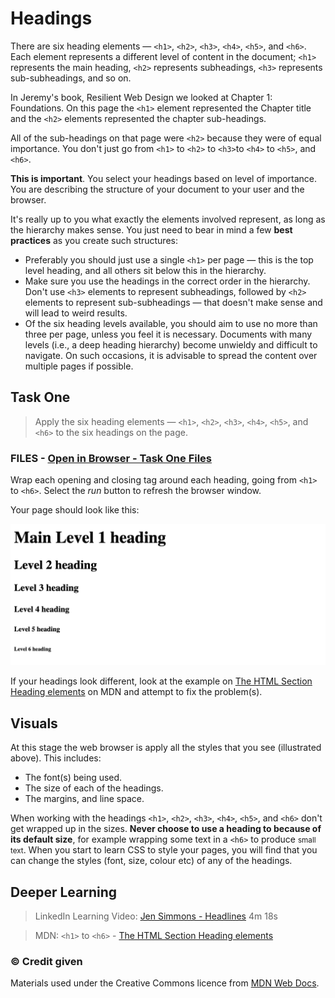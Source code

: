 # Headings

There are six heading elements — `<h1>`, `<h2>`, `<h3>`, `<h4>`, `<h5>`, and `<h6>`. Each element represents a different level of content in the document; `<h1>` represents the main heading, `<h2>` represents subheadings, `<h3>` represents sub-subheadings, and so on.

In Jeremy's book, Resilient Web Design we looked at Chapter 1: Foundations. On this page the `<h1>` element represented the Chapter title and the `<h2>` elements represented the chapter sub-headings.

All of the sub-headings on that page were `<h2>` because they were of equal importance. You don't just go from `<h1>` to `<h2>` to `<h3>`to `<h4>` to `<h5>`, and `<h6>`.

**This is important**. You select your headings based on level of importance. You are describing the structure of your document to your user and the browser.

It's really up to you what exactly the elements involved represent, as long as the hierarchy makes sense. You just need to bear in mind a few **best practices** as you create such structures:

- Preferably you should just use a single `<h1>` per page — this is the top level heading, and all others sit below this in the hierarchy.
- Make sure you use the headings in the correct order in the hierarchy. Don't use `<h3>` elements to represent subheadings, followed by `<h2>` elements to represent sub-subheadings — that doesn't make sense and will lead to weird results.
- Of the six heading levels available, you should aim to use no more than three per page, unless you feel it is necessary. Documents with many levels (i.e., a deep heading hierarchy) become unwieldy and difficult to navigate. On such occasions, it is advisable to spread the content over multiple pages if possible.

## Task One

> Apply the six heading elements — `<h1>`, `<h2>`, `<h3>`, `<h4>`, `<h5>`, and `<h6>` to the six headings on the page.

### FILES - [Open in Browser - Task One Files](https://repl.it/@eskins/html-02) 

Wrap each opening and closing tag around each heading, going from `<h1>` to `<h6>`. Select the *run* button to refresh the browser window. 

Your page should look like this:

<img src="media/02-six-headings.png" alt="Illustrated anatomy of a HTML Element">

If your headings look different, look at the example on [The HTML Section Heading elements](https://developer.mozilla.org/en-US/docs/Web/HTML/Element/Heading_Elements#Examples) on MDN and attempt to fix the problem(s). 

## Visuals

At this stage the web browser is apply all the styles that you see (illustrated above). This includes:

- The font(s) being used.
- The size of each of the headings.
- The margins, and line space.

When working with the headings  `<h1>`, `<h2>`, `<h3>`, `<h4>`, `<h5>`, and `<h6>` don't get wrapped up in the sizes. **Never choose to use a heading to because of its default size**, for example wrapping some text in a `<h6>` to produce <small>small text</small>. When you start to learn CSS to style your pages, you will find that you can change the styles (font, size, colour etc) of any of the headings. 

## Deeper Learning

> LinkedIn Learning Video: [Jen Simmons - Headlines](https://www.linkedin.com/learning/html-essential-training-4/headlines?u=36102708) 4m 18s

> MDN: `<h1>` to `<h6>` - [The HTML Section Heading elements](https://developer.mozilla.org/en-US/docs/Web/HTML/Element/Heading_Elements)

### &copy; Credit given
Materials used under the Creative Commons licence from [MDN Web Docs](https://developer.mozilla.org/en-US/docs/Web/HTML).
